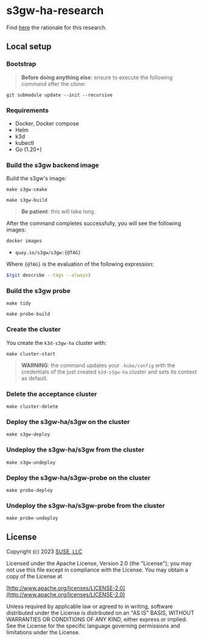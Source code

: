 # s3gw-ha-research

Find [here](docs/RATIONALE.md) the rationale for this research.

## Local setup

### Bootstrap

> **Before doing anything else**: ensure to execute the following command
> after the clone:

```shell
git submodule update --init --recursive
```

### Requirements

- Docker, Docker compose
- Helm
- k3d
- kubectl
- Go (1.20+)

### Build the s3gw backend image

Build the s3gw's image:

```shell
make s3gw-cmake
```

```shell
make s3gw-build
```

> **Be patient**: this will take long.

After the command completes successfully,
you will see the following images:

```shell
docker images
```

- `quay.io/s3gw/s3gw:{@TAG}`

Where `{@TAG}` is the evaluation of the following expression:

```bash
$(git describe --tags --always)
```

### Build the s3gw probe

```shell
make tidy
```

```shell
make probe-build
```

### Create the cluster

You create the `k3d-s3gw-ha` cluster with:

```shell
make cluster-start
```

> **WARNING**: the command updates your `.kube/config` with the credentials of
> the just created `k3d-s3gw-ha` cluster and sets its context as default.

### Delete the acceptance cluster

```shell
make cluster-delete
```

### Deploy the s3gw-ha/s3gw on the cluster

```shell
make s3gw-deploy
```

### Undeploy the s3gw-ha/s3gw from the cluster

```shell
make s3gw-undeploy
```

### Deploy the s3gw-ha/s3gw-probe on the cluster

```shell
make probe-deploy
```

### Undeploy the s3gw-ha/s3gw-probe from the cluster

```shell
make probe-undeploy
```

## License

Copyright (c) 2023 [SUSE, LLC](http://suse.com)

Licensed under the Apache License, Version 2.0 (the "License");
you may not use this file except in compliance with the License.
You may obtain a copy of the License at

[http://www.apache.org/licenses/LICENSE-2.0](http://www.apache.org/licenses/LICENSE-2.0)

Unless required by applicable law or agreed to in writing, software
distributed under the License is distributed on an "AS IS" BASIS,
WITHOUT WARRANTIES OR CONDITIONS OF ANY KIND, either express or implied.
See the License for the specific language governing permissions and
limitations under the License.
